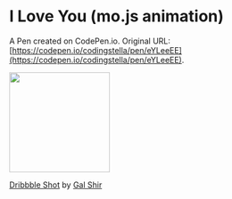 # I Love You (mo.js animation)

A Pen created on CodePen.io. Original URL: [https://codepen.io/codingstella/pen/eYLeeEE](https://codepen.io/codingstella/pen/eYLeeEE).

<img src="https://media.giphy.com/media/3oKIPjBudwsQAuuu8E/giphy.gif" height="180" width="180"/>

<a href="https://dribbble.com/shots/3278810-I-Love-You-Responsive">Dribbble Shot</a> by <a href="https://twitter.com/galgalshir">Gal Shir</a> 